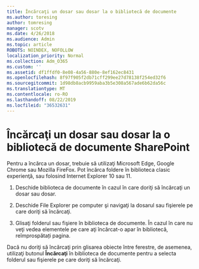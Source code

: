 ```yaml
---
title: Încărcaţi un dosar sau dosar la o bibliotecă de documente
ms.author: toresing
author: tomresing
manager: scotv
ms.date: 4/26/2018
ms.audience: Admin
ms.topic: article
ROBOTS: NOINDEX, NOFOLLOW
localization_priority: Normal
ms.collection: Adm_O365
ms.custom: ''
ms.assetid: df1ffdf0-8e08-4a56-880e-8ef162ec8431
ms.openlocfilehash: 8f97f905f2db71cff299ee27d78138f254ed32f6
ms.sourcegitcommit: 1d98db8acb9959aba3b5e308a567ade6b62da56c
ms.translationtype: MT
ms.contentlocale: ro-RO
ms.lasthandoff: 08/22/2019
ms.locfileid: "36532631"
---
```

# <a name="upload-a-folder-or-files-to-a-sharepoint-document-library"></a>Încărcaţi un dosar sau dosar la o bibliotecă de documente SharePoint

Pentru a încărca un dosar, trebuie să utilizaţi Microsoft Edge, Google Chrome sau Mozilla FireFox. Pot încărca foldere în biblioteca clasic experienţă, sau folosind Internet Explorer 10 sau 11.
  
1. Deschide biblioteca de documente în cazul în care doriţi să încărcaţi un dosar sau dosar.
    
2. Deschide File Explorer pe computer şi navigaţi la dosarul sau fişierele pe care doriţi să încărcaţi.
    
3. Glisaţi folderul sau fişiere în biblioteca de documente. În cazul în care nu veţi vedea elementele pe care aţi încărcat-o apar în bibliotecă, reîmprospătați pagina. 
    
Dacă nu doriţi să încărcaţi prin glisarea obiecte între ferestre, de asemenea, utilizaţi butonul **Încărcaţi** în biblioteca de documente pentru a selecta folderul sau fişierele pe care doriţi să încărcaţi. 
  

